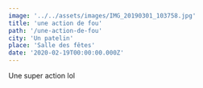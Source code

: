 ```yaml
---
image: '../../assets/images/IMG_20190301_103758.jpg'
title: 'une action de fou'
path: '/une-action-de-fou'
city: 'Un patelin'
place: 'Salle des fêtes'
date: '2020-02-19T00:00:00.000Z'
---
```


Une super action lol
